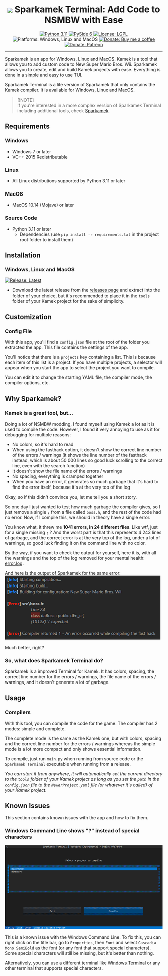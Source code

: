 <h1 align="center"><img src="https://raw.githubusercontent.com/Synell/Sparkamek/main/data/icons/Sparkamek.svg" width="32" align="center" /> Sparkamek Terminal: Add Code to NSMBW with Ease</h1>
<p align="center">
  <a href="https://www.python.org/downloads/">
    <img alt="Python 3.11" src="https://img.shields.io/badge/Python-3.11-blue" />
  </a>
  <a href="https://doc.qt.io/qtforpython/index.html">
    <img alt="PySide 6" src="https://img.shields.io/badge/PySide-6.4.1-brightgreen" />
  </a>
  <a href="https://github.com/Synell/Sparkamek-Terminal/blob/master/LICENSE">
    <img alt="License: LGPL" src="https://img.shields.io/badge/License-LGPL-green" target="_blank" />
  </a>
  <img alt="Platforms: Windows, Linux and MacOS" src="https://img.shields.io/badge/Platforms-Windows%20|%20Linux%20|%20MacOS-yellow" />
  <a href="https://www.buymeacoffee.com/synell">
    <img alt="Donate: Buy me a coffee" src="https://img.shields.io/badge/Donate-Buy%20Me%20a%20Coffee-orange" target="_blank" />
  </a>
  <a href="https://www.patreon.com/synel">
    <img alt="Donate: Patreon" src="https://img.shields.io/badge/Donate-Patreon-red" target="_blank" />
  </a>
</p>

----------------------------------------------------------------------

Sparkamek is an app for Windows, Linux and MacOS. Kamek is a tool that allows you to add custom code to New Super Mario Bros. Wii. Sparkamek allows you to create, edit and build Kamek projects with ease. Everything is done in a simple and easy to use TUI.

Sparkamek Terminal is a lite version of Sparkamek that only contains the Kamek compiler. It is available for Windows, Linux and MacOS.


> [!NOTE]\
> If you're interested in a more complex version of Sparkamek Terminal including additional tools, check [Sparkamek](https://github.com/Synell/Sparkamek).


## Requirements

### Windows
- Windows 7 or later
- VC++ 2015 Redistributable

### Linux
- All Linux distributions supported by Python 3.11 or later

### MacOS
- MacOS 10.14 (Mojave) or later


### Source Code
- Python 3.11 or later
  - Dependencies (use `pip install -r requirements.txt` in the project root folder to install them)


## Installation

### Windows, Linux and MacOS

<a href="https://github.com/Synell/Sparkamek-Terminal/releases/latest">
  <img alt="Release: Latest" src="https://img.shields.io/badge/Release-Latest-00B4BE?style=for-the-badge" target="_blank" />
</a>

- Download the latest release from the [releases page](https://github.com/Synell/Sparkamek-Terminal/releases) and extract into the folder of your choice, but it's recommended to place it in the `tools` folder of your Kamek project for the sake of simplicity.


## Customization

### Config File
With this app, you'll find a `config.json` file at the root of the folder you extracted the app. This file contains the settings of the app.

You'll notice that there is a `projects` key containing a list. This is because each item of this list is a project. If you have multiple projects, a selector will appear when you start the app to select the project you want to compile.

You can edit it to change the starting YAML file, the compiler mode, the compiler options, etc.


## Why Sparkamek?

### Kamek is a great tool, but...

Doing a lot of NSMBW modding, I found myself using Kamek a lot as it is used to compile the code. However, I found it very annoying to use as it for debugging for multiple reasons:
- No colors, so it's hard to read
- When using the fasthack option, it doesn't show the correct line number of the errors / warnings (it shows the line number of the fasthack instead, which is about 50 000 lines so good luck scrolling to the correct line, even with the search function)
- It doesn't show the file name of the errors / warnings
- No spacing, everything is cramped together
- When you have an error, it generates so much garbage that it's hard to find the error itself, because it's at the very top of the log

Okay, so if this didn't convince you, let me tell you a short story.

So one day I just wanted to test how much garbage the compiler gives, so I just remove a single `;` from a file called `boss.h`, and the rest of the code had no error. Now, if I compile this, we should in theory have a single error.

You know what, it threw me **1041 errors, in 24 different files**.
Like wtf, just for a single missing `;` ? And the worst part is that this represents 4 243 lines of garbage, and the correct error is at the very top of the log, under a lot of warnings, so good luck finding it on the command line with no color.

By the way, if you want to check the output for yourself, here it is, with all the warnings and the top of the log removed for your mental health: [error.log](https://raw.githubusercontent.com/Synell/Assets/main/Sparkamek/files/error.log).

And here is the output of Sparkamek for the same error:
![Small output from Sparkamek](https://raw.githubusercontent.com/Synell/Assets/main/Sparkamek/readme/error-very-small.png)

Much better, right?


### So, what does Sparkamek Terminal do?

Sparkamek is a improved Terminal for Kamek. It has colors, spacing, the correct line number for the errors / warnings, the file name of the errors / warnings, and it doesn't generate a lot of garbage.


## Usage

### Compilers

With this tool, you can compile the code for the game. The compiler has 2 modes: simple and complete.

The complete mode is the same as the Kamek one, but with colors, spacing and the correct line number for the errors / warnings whereas the simple mode is a lot more compact and only shows essential information.

To compile, just run `main.py` when running from source code or the `Sparkamek Terminal` executable when running from a release.

*You can start it from anywhere, it will automatically set the current directory to the `tools` folder of your Kamek project as long as you set the `path` in the `config.json` file to the `NewerProject.yaml` file (or whatever it's called) of your Kamek project.*


## Known Issues

This section contains known issues with the app and how to fix them.

<div id='known-issues-question-mark-instead-of-special-characters'></div>

### Windows Command Line shows "?" instead of special characters

![Display problem](https://raw.githubusercontent.com/Synell/Assets/main/SparkamekTerminal/readme/known-issues-question-mark-instead-of-special-characters.png)

This is a known issue with the Windows Command Line. To fix this, you can right click on the title bar, go to `Properties`, then `Font` and select `Cascadia Mono SemiBold` as the font (or any font that support special characters). Some special characters will still be missing, but it's better than nothing.

Alternatively, you can use a different terminal like [Windows Terminal](https://www.microsoft.com/en-us/p/windows-terminal/9n0dx20hk701) or any other terminal that supports special characters.
